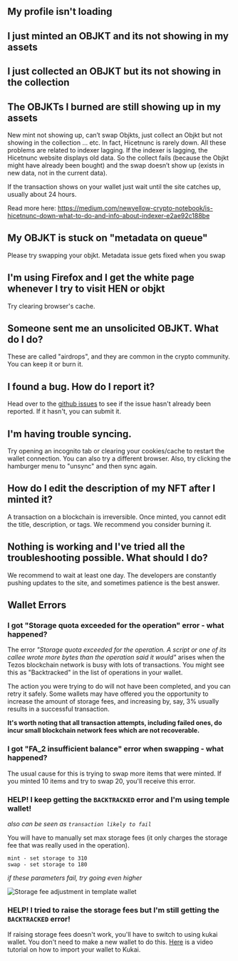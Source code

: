 ## My profile isn't loading
## I just minted an OBJKT and its not showing in my assets
## I just collected an OBJKT but its not showing in the collection
## The OBJKTs I burned are still showing up in my assets

New mint not showing up, can’t swap Objkts, just collect an Objkt but not showing in the collection … etc. In fact, Hicetnunc is rarely down. All these problems are related to indexer lagging.
If the indexer is lagging, the Hicetnunc website displays old data. So the collect fails (because the Objkt might have already been bought) and the swap doesn’t show up (exists in new data, not in the current data).

If the transaction shows on your wallet just wait until the site catches up, usually about 24 hours.

Read more here:
https://medium.com/newyellow-crypto-notebook/is-hicetnunc-down-what-to-do-and-info-about-indexer-e2ae92c188be

## My OBJKT is stuck on "metadata on queue"
Please try swapping your objkt. Metadata issue gets fixed when you swap

## I'm using Firefox and I get the white page whenever I try to visit HEN or objkt
Try clearing browser's cache.

## Someone sent me an unsolicited OBJKT. What do I do?
These are called "airdrops", and they are common in the crypto community. You can keep it or burn it.

## I found a bug. How do I report it?
Head over to the [github issues](https://github.com/hicetnunc2000/hicetnunc/issues) to see if the issue hasn't already been reported. If it hasn't, you can submit it.

## I'm having trouble syncing.
Try opening an incognito tab or clearing your cookies/cache to restart the wallet connection. You can also try a different browser. Also, try clicking the hamburger menu to "unsync" and then sync again.

## How do I edit the description of my NFT after I minted it?
A transaction on a blockchain is irreversible. Once minted, you cannot edit the title, description, or tags. We recommend you consider burning it.

## Nothing is working and I've tried all the troubleshooting possible. What should I do?
We recommend to wait at least one day. The developers are constantly pushing updates to the site, and sometimes patience is the best answer.

## Wallet Errors
### I got "Storage quota exceeded for the operation" error - what happened?

The error _"Storage quota exceeded for the operation. A script or one of its callee wrote more bytes than the operation said it would"_ arises when the Tezos blockchain network is busy with lots of transactions. You might see this as "Backtracked" in the list of operations in your wallet.

The action you were trying to do will not have been completed, and you can retry it safely. Some wallets may have offered you the opportunity to increase the amount of storage fees, and increasing by, say, 3% usually results in a successful transaction.

**It's worth noting that all transaction attempts, including failed ones, do incur small blockchain network fees which are not recoverable.**

### I got "FA_2 insufficient balance" error when swapping - what happened?

The usual cause for this is trying to swap more items that were minted. If you minted 10 items and try to swap 20, you'll receive this error.

### HELP! I keep getting the `BACKTRACKED` error and I'm using temple wallet! 

_also can be seen as `transaction likely to fail`_

You will have to manually set max storage fees (it only charges the storage fee that was really used in the operation). 

```suggested parameters:
mint - set storage to 310
swap - set storage to 180
```
_if these parameters fail, try going even higher_

![Storage fee adjustment in template wallet](https://i.ibb.co/7W3FNRR/Screen-Shot-2021-05-24-at-10-33-33-AM.png)

### HELP! I tried to raise the storage fees but I'm still getting the `BACKTRACKED` error!
If raising storage fees doesn't work, you'll have to switch to using kukai wallet. You don't need to make a new wallet to do this. [Here](https://youtu.be/_9TwCzBBJGU) is a video tutorial on how to import your wallet to Kukai.


